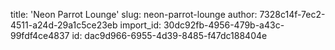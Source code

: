 title: 'Neon Parrot Lounge'
slug: neon-parrot-lounge
author: 7328c14f-7ec2-4511-a24d-29a1c5ce23eb
import_id: 30dc92fb-4956-479b-a43c-99fdf4ce4837
id: dac9d966-6955-4d39-8485-f47dc188404e
